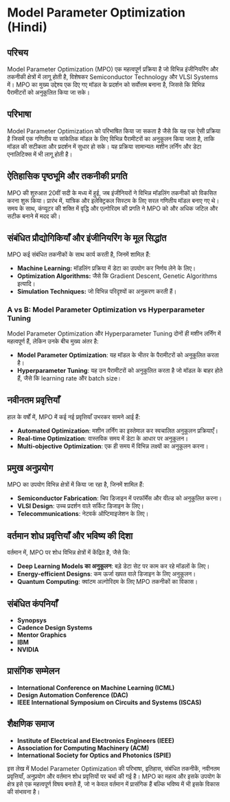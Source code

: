 # Model Parameter Optimization (Hindi)

## परिचय
Model Parameter Optimization (MPO) एक महत्वपूर्ण प्रक्रिया है जो विभिन्न इंजीनियरिंग और तकनीकी क्षेत्रों में लागू होती है, विशेषकर Semiconductor Technology और VLSI Systems में। MPO का मुख्य उद्देश्य एक दिए गए मॉडल के प्रदर्शन को सर्वोत्तम बनाना है, जिससे कि विभिन्न पैरामीटरों को अनुकूलित किया जा सके।

## परिभाषा
Model Parameter Optimization को परिभाषित किया जा सकता है जैसे कि यह एक ऐसी प्रक्रिया है जिसमें एक गणितीय या सांकेतिक मॉडल के लिए विभिन्न पैरामीटरों का अनुकूलन किया जाता है, ताकि मॉडल की सटीकता और प्रदर्शन में सुधार हो सके। यह प्रक्रिया सामान्यतः मशीन लर्निंग और डेटा एनालिटिक्स में भी लागू होती है।

## ऐतिहासिक पृष्ठभूमि और तकनीकी प्रगति
MPO की शुरुआत 20वीं सदी के मध्य में हुई, जब इंजीनियरों ने विभिन्न मॉडलिंग तकनीकों को विकसित करना शुरू किया। प्रारंभ में, यांत्रिक और इलेक्ट्रिकल सिस्टम के लिए सरल गणितीय मॉडल बनाए गए थे। समय के साथ, कंप्यूटर की शक्ति में वृद्धि और एल्गोरिदम की प्रगति ने MPO को और अधिक जटिल और सटीक बनाने में मदद की। 

## संबंधित प्रौद्योगिकियाँ और इंजीनियरिंग के मूल सिद्धांत
MPO कई संबंधित तकनीकों के साथ कार्य करती है, जिनमें शामिल हैं:
- **Machine Learning:** मॉडलिंग प्रक्रिया में डेटा का उपयोग कर निर्णय लेने के लिए।
- **Optimization Algorithms:** जैसे कि Gradient Descent, Genetic Algorithms इत्यादि।
- **Simulation Techniques:** जो विभिन्न परिदृश्यों का अनुकरण करती हैं।

### A vs B: Model Parameter Optimization vs Hyperparameter Tuning
Model Parameter Optimization और Hyperparameter Tuning दोनों ही मशीन लर्निंग में महत्वपूर्ण हैं, लेकिन उनके बीच मुख्य अंतर है:
- **Model Parameter Optimization**: यह मॉडल के भीतर के पैरामीटरों को अनुकूलित करता है।
- **Hyperparameter Tuning**: यह उन पैरामीटरों को अनुकूलित करता है जो मॉडल के बाहर होते हैं, जैसे कि learning rate और batch size।

## नवीनतम प्रवृत्तियाँ
हाल के वर्षों में, MPO में कई नई प्रवृत्तियाँ उभरकर सामने आई हैं:
- **Automated Optimization**: मशीन लर्निंग का इस्तेमाल कर स्वचालित अनुकूलन प्रक्रियाएँ।
- **Real-time Optimization**: वास्तविक समय में डेटा के आधार पर अनुकूलन।
- **Multi-objective Optimization**: एक ही समय में विभिन्न लक्ष्यों का अनुकूलन करना।

## प्रमुख अनुप्रयोग
MPO का उपयोग विभिन्न क्षेत्रों में किया जा रहा है, जिनमें शामिल हैं:
- **Semiconductor Fabrication**: चिप डिजाइन में परफॉर्मेंस और यील्ड को अनुकूलित करना।
- **VLSI Design**: उच्च प्रदर्शन वाले सर्किट डिजाइन के लिए।
- **Telecommunications**: नेटवर्क ऑप्टिमाइजेशन के लिए।

## वर्तमान शोध प्रवृत्तियाँ और भविष्य की दिशा
वर्तमान में, MPO पर शोध विभिन्न क्षेत्रों में केंद्रित है, जैसे कि:
- **Deep Learning Models का अनुकूलन**: बड़े डेटा सेट पर काम कर रहे मॉडलों के लिए।
- **Energy-efficient Designs**: कम ऊर्जा खपत वाले डिजाइन के लिए अनुकूलन।
- **Quantum Computing**: क्वांटम अल्गोरिदम के लिए MPO तकनीकों का विकास।

## संबंधित कंपनियाँ
- **Synopsys**
- **Cadence Design Systems**
- **Mentor Graphics**
- **IBM**
- **NVIDIA**

## प्रासंगिक सम्मेलन
- **International Conference on Machine Learning (ICML)**
- **Design Automation Conference (DAC)**
- **IEEE International Symposium on Circuits and Systems (ISCAS)**

## शैक्षणिक समाज
- **Institute of Electrical and Electronics Engineers (IEEE)**
- **Association for Computing Machinery (ACM)**
- **International Society for Optics and Photonics (SPIE)**

इस लेख में Model Parameter Optimization की परिभाषा, इतिहास, संबंधित तकनीकें, नवीनतम प्रवृत्तियाँ, अनुप्रयोग और वर्तमान शोध प्रवृत्तियों पर चर्चा की गई है। MPO का महत्व और इसके उपयोग के क्षेत्र इसे एक महत्वपूर्ण विषय बनाते हैं, जो न केवल वर्तमान में प्रासंगिक हैं बल्कि भविष्य में भी इसके विकास की संभावना है।
